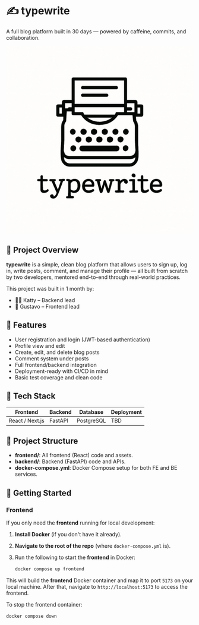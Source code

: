 # ✍️ typewrite

A full blog platform built in 30 days — powered by caffeine, commits, and collaboration.

![typewrite logo](./assets/typewrite.png)

## 📝 Project Overview

**typewrite** is a simple, clean blog platform that allows users to sign up, log in, write posts, comment, and manage their profile — all built from scratch by two developers, mentored end-to-end through real-world practices.

This project was built in 1 month by:

- 👨‍💻 Katty – Backend lead
- 🎨 Gustavo – Frontend lead

## 🚀 Features

- User registration and login (JWT-based authentication)
- Profile view and edit
- Create, edit, and delete blog posts
- Comment system under posts
- Full frontend/backend integration
- Deployment-ready with CI/CD in mind
- Basic test coverage and clean code

## 🧰 Tech Stack

| Frontend        | Backend | Database   | Deployment |
| --------------- | ------- | ---------- | ---------- |
| React / Next.js | FastAPI | PostgreSQL | TBD        |

## 📁 Project Structure

- **frontend/**: All frontend (React) code and assets.
- **backend/**: Backend (FastAPI) code and APIs.
- **docker-compose.yml**: Docker Compose setup for both FE and BE services.

## 🚀 Getting Started

### Frontend

If you only need the **frontend** running for local development:

1. **Install Docker** (if you don't have it already).
2. **Navigate to the root of the repo** (where `docker-compose.yml` is).
3. Run the following to start the **frontend** in Docker:

   ```bash
   docker compose up frontend
   ```

This will build the **frontend** Docker container and map it to port `5173` on your local machine. After that, navigate to `http://localhost:5173` to access the frontend.

To stop the frontend container:

```bash
docker compose down
```
